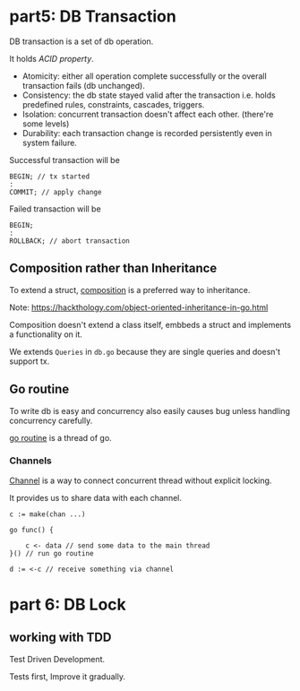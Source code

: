 # part5: DB Transaction

DB transaction is a set of db operation.

It holds *ACID property*.

- Atomicity: either all operation complete successfully or the overall transaction fails (db unchanged).
- Consistency: the db state stayed valid after the transaction i.e. holds predefined rules, constraints, cascades, triggers.
- Isolation: concurrent transaction doesn't affect each other. (there're some levels)
- Durability: each transaction change is recorded persistently even in system failure.

Successful transaction will be
```
BEGIN; // tx started
:
COMMIT; // apply change
```

Failed transaction will be
```
BEGIN;
:
ROLLBACK; // abort transaction
```

## Composition rather than Inheritance

To extend a struct, [composition](https://www.geeksforgeeks.org/composition-in-golang/) is
a preferred way to inheritance.

Note: https://hackthology.com/object-oriented-inheritance-in-go.html

Composition doesn't extend a class itself, embbeds a struct and implements a functionality on it.

We extends `Queries` in `db.go` because they are single queries and doesn't support tx.

## Go routine

To write db is easy and concurrency also easily causes bug unless handling concurrency carefully.

[go routine](https://golangbot.com/goroutines/) is a thread of go.

### Channels

[Channel](https://gobyexample.com/channels) is a way to connect concurrent thread
without explicit locking.

It provides us to share data with each channel.

```
c := make(chan ...)

go func() {

    c <- data // send some data to the main thread
}() // run go routine

d := <-c // receive something via channel

```

# part 6: DB Lock

## working with TDD

Test Driven Development.

Tests first, Improve it gradually.
